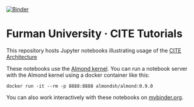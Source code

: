 [![Binder](https://mybinder.org/badge_logo.svg)](https://mybinder.org/v2/gh/neelsmith/nomisma-jupyter/master)

# Furman University · CITE Tutorials

This repository hosts Jupyter notebooks illustrating usage of the [CITE Architecture]()

These notebooks use the [Almond kernel](https://almond.sh/).  You can run a notebook server with the Almond kernel using a docker container like this:

    docker run -it --rm -p 8888:8888 almondsh/almond:0.9.0

You can also work interactively with these notebooks on [mybinder.org](https://mybinder.org/v2/gh/neelsmith/nomisma-jupyter/master).
